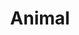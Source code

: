 ---
title: Animal
date: 
draft: false

# descripcion
description : Animal

materials: Plata 925

color: Plateado

dimensions: 2,3cm x 3cm

code: 02-14-0223

type: "Dijes"

categories: []

price: $12.090,00

price_eftvo: $10.280,00

# Images
# first image will be shown in the product page
images:
  # - image: "images/path_to_image"
  # La ubicacion de las imagenes es imagenes/Dijes/Dijes.Plata/02-14-0223-animal
  - image: "./images/dijes/plata/02-14-0223-animal.JPG"
---